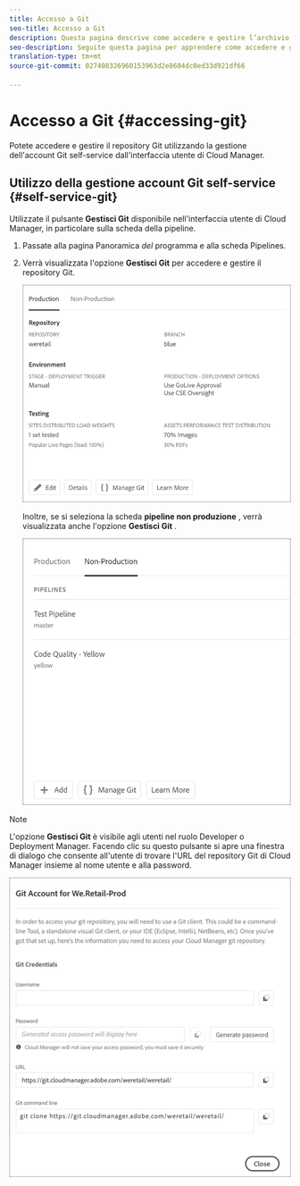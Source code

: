```yaml
---
title: Accesso a Git
seo-title: Accesso a Git
description: Questa pagina descrive come accedere e gestire l’archivio Git.
seo-description: Seguite questa pagina per apprendere come accedere e gestire il repository Git.
translation-type: tm+mt
source-git-commit: 027408326960153963d2e8604dc0ed33d921df66

---
```



# Accesso a Git {#accessing-git}

Potete accedere e gestire il repository Git utilizzando la gestione dell&#39;account Git self-service dall&#39;interfaccia utente di Cloud Manager.

## Utilizzo della gestione account Git self-service {#self-service-git}

Utilizzate il pulsante **Gestisci Git** disponibile nell&#39;interfaccia utente di Cloud Manager, in particolare sulla scheda della pipeline.

1. Passate alla pagina Panoramica *del* programma e alla scheda Pipelines.

1. Verrà visualizzata l&#39;opzione **Gestisci Git** per accedere e gestire il repository Git.

   ![](assets/manage-git1.png)

   Inoltre, se si seleziona la scheda **pipeline non produzione** , verrà visualizzata anche l&#39;opzione **Gestisci Git** .

   ![](assets/manage-git-new2.png)

>[!NOTE]
>L&#39;opzione **Gestisci Git** è visibile agli utenti nel ruolo Developer o Deployment Manager. Facendo clic su questo pulsante si apre una finestra di dialogo che consente all&#39;utente di trovare l&#39;URL del repository Git di Cloud Manager insieme al nome utente e alla password.

![](assets/manage-git3.png)



